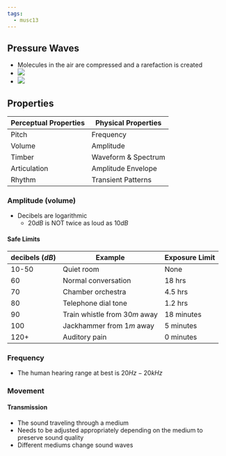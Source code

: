 ```yaml
---
tags:
  - musc13
---
```

## Pressure Waves
- Molecules in the air are compressed and a rarefaction is created
- ![](Attachments/Waveforms)
- ![](Attachments/Waveforms%20Hz)
## Properties

| Perceptual Properties | Physical Properties |
| --------------------- | ------------------- |
| Pitch                 | Frequency           |
| Volume                | Amplitude           |
| Timber                | Waveform & Spectrum |
| Articulation          | Amplitude Envelope  |
| Rhythm                | Transient Patterns  |
### Amplitude (volume)
- Decibels are logarithmic
	- $20dB$ is NOT twice as loud as $10dB$
#### Safe Limits
| decibels ($dB$) | Example                       | Exposure Limit |
| --------------- | ----------------------------- | -------------- |
| 10-50           | Quiet room                    | None           |
| 60              | Normal conversation           | 18 hrs         |
| 70              | Chamber orchestra             | 4.5 hrs        |
| 80              | Telephone dial tone           | 1.2 hrs        |
| 90              | Train whistle from $30m$ away | 18 minutes     |
| 100             | Jackhammer from $1m$ away     | 5 minutes      |
| 120+            | Auditory pain                 | 0 minutes      |
### Frequency
- The human hearing range at best is $20Hz - 20 kHz$
### Movement
#### Transmission
- The sound traveling through a medium
- Needs to be adjusted appropriately depending on the medium to preserve sound quality
- Different mediums change sound waves

